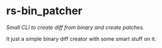 # rs-bin_patcher
*Small CLI to create diff from binary and create patches.*

It just a simple binary diff creator with some smart stuff on it.
